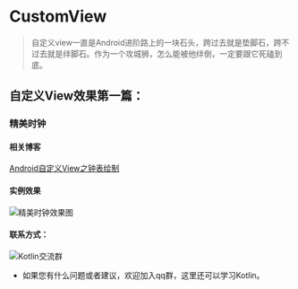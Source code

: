 # CustomView

> 自定义view一直是Android进阶路上的一块石头，跨过去就是垫脚石，跨不过去就是绊脚石。作为一个攻城狮，怎么能被他绊倒，一定要跟它死磕到底。

## 自定义View效果第一篇：

### 精美时钟

#### 相关博客

[Android自定义View之钟表绘制](https://blog.csdn.net/sinat_36668731/article/details/81032530)


#### 实例效果

![精美时钟效果图](https://github.com/Jmengfei/CustomView/tree/master/image/CustomView_01.gif)


#### 联系方式：

![Kotlin交流群](http://img.blog.csdn.net/20170809175419051?watermark/2/text/aHR0cDovL2Jsb2cuY3Nkbi5uZXQvc2luYXRfMzY2Njg3MzE=/font/5a6L5L2T/fontsize/400/fill/I0JBQkFCMA==/dissolve/70/gravity/SouthEast)

- 如果您有什么问题或者建议，欢迎加入qq群，这里还可以学习Kotlin。
